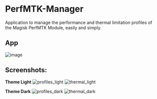 # PerfMTK-Manager

Application to manage the performance and thermal limitation profiles of the Magisk PerfMTK Module, easily and simply.

## App

![image](https://github.com/JUANIMAN/PerfMTK-Manager/assets/84895566/5c6d2126-d4c0-4844-aea6-d22838e390ce)

## Screenshots:

**Theme Light**
![profiles_light](https://github.com/JUANIMAN/PerfMTK-Manager/assets/84895566/88566dee-fcac-4aca-a667-2e6791447821)
![thermal_light](https://github.com/JUANIMAN/PerfMTK-Manager/assets/84895566/48143de9-c0f3-400b-ad1c-cd6c709af26c)

**Theme Dark**
![profiles_dark](https://github.com/JUANIMAN/PerfMTK-Manager/assets/84895566/38cd9390-8fff-4974-a4a8-c3d586f665ab)
![thermal_dark](https://github.com/JUANIMAN/PerfMTK-Manager/assets/84895566/628fd871-b0da-4da7-b3c1-cab0e600700b)
